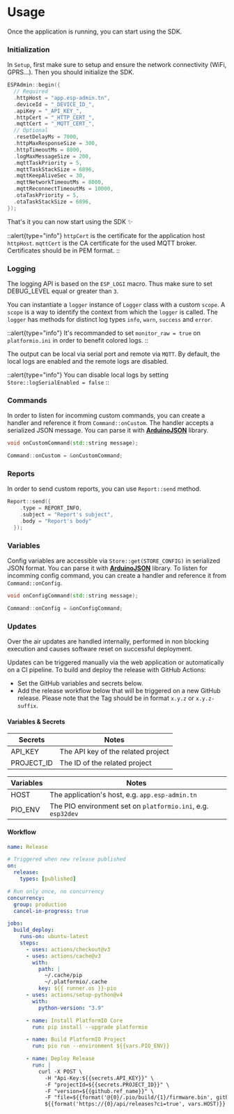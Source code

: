 # Usage

Once the application is running, you can start using the SDK.

### Initialization

In `Setup`, first make sure to setup and ensure the network connectivity (WiFi, GPRS...). Then you should initialize the SDK.

```cpp [main.cpp]
ESPAdmin::begin({
  // Required
  .httpHost = "app.esp-admin.tn",
  .deviceId = "_DEVICE_ID_",
  .apiKey = "_API_KEY_",
  .httpCert = "_HTTP_CERT_",
  .mqttCert = "_MQTT_CERT_",
  // Optional
  .resetDelayMs = 7000,
  .httpMaxResponseSize = 300,
  .httpTimeoutMs = 8000,
  .logMaxMessageSize = 200,
  .mqttTaskPriority = 5,
  .mqttTaskStackSize = 6896,
  .mqttKeepAliveSec = 30,
  .mqttNetworkTimeoutMs = 8000,
  .mqttReconnectTimeoutMs = 10000,
  .otaTaskPriority = 5,
  .otaTaskStackSize = 6896,
});
```

That's it you can now start using the SDK ✨

::alert{type="info"}
`httpCert` is the certificate for the application host `httpHost`. `mqttCert` is the CA certificate for the used MQTT broker. Certificates should be in PEM format.
::

### Logging

The logging API is based on the `ESP_LOGI` macro. Thus make sure to set DEBUG_LEVEL equal or greater than `3`.

You can instantiate a `logger` instance of `Logger` class with a custom `scope`. A `scope` is a way to identify the context from which the `logger` is called. The `logger` has methods for distinct log types `info`, `warn`, `success` and `error`.

::alert{type="info"}
It's recommanded to set `monitor_raw = true` on `platformio.ini` in order to benefit colored logs.
::

The output can be local via serial port and remote via `MQTT`. By default, the local logs are enabled and the remote logs are disabled.

::alert{type="info"}
You can disable local logs by setting `Store::logSerialEnabled = false`
::

### Commands

In order to listen for incomming custom commands, you can create a handler and reference it from `Command::onCustom`. The handler accepts a serialized JSON message. You can parse it with [**ArduinoJSON**](https://arduinojson.org) library.

```cpp
void onCustomCommand(std::string message);

Command::onCustom = &onCustomCommand;
```

### Reports

In order to send custom reports, you can use `Report::send` method.

```cpp
Report::send({
    .type = REPORT_INFO,
    .subject = "Report's subject",
    .body = "Report's body"
  });
```

### Variables

Config variables are accessible via `Store::get(STORE_CONFIG)` in serialized JSON format. You can parse it with [**ArduinoJSON**](https://arduinojson.org) library. To listen for incomming config command, you can create a handler and reference it from `Command::onConfig`.

```cpp
void onConfigCommand(std::string message);

Command::onConfig = &onConfigCommand;
```

### Updates

Over the air updates are handled internally, performed in non blocking execution and causes software reset on successful deployment.

Updates can be triggered manually via the web application or automatically on a CI pipeline. To build and deploy the release with GitHub Actions:

- Set the GitHub variables and secrets below.
- Add the release workflow below that will be triggered on a new GitHub release. Please note that the Tag should be in format `x.y.z` or `x.y.z-suffix`.

#### Variables & Secrets

| **Secrets** | **Notes**                          |
| ----------- | ---------------------------------- |
| API_KEY     | The API key of the related project |
| PROJECT_ID  | The ID of the related project      |

| **Variables** | **Notes**                                                    |
| ------------- | ------------------------------------------------------------ |
| HOST          | The application's host, e.g. `app.esp-admin.tn`              |
| PIO_ENV       | The PIO environment set on `platformio.ini`, e.g. `esp32dev` |

#### Workflow

```yaml [.github/workflows/release.yml]
name: Release

# Triggered when new release published
on:
  release:
    types: [published]

# Run only once, no concurrency
concurrency:
  group: production
  cancel-in-progress: true

jobs:
  build_deploy:
    runs-on: ubuntu-latest
    steps:
      - uses: actions/checkout@v3
      - uses: actions/cache@v3
        with:
          path: |
            ~/.cache/pip
            ~/.platformio/.cache
          key: ${{ runner.os }}-pio
      - uses: actions/setup-python@v4
        with:
          python-version: "3.9"

      - name: Install PlatformIO Core
        run: pip install --upgrade platformio

      - name: Build PlatformIO Project
        run: pio run --environment ${{vars.PIO_ENV}}

      - name: Deploy Release
        run: |
          curl -X POST \
            -H "Api-Key:${{secrets.API_KEY}}" \
            -F "projectId=${{secrets.PROJECT_ID}}" \
            -F "version=${{github.ref_name}}" \
            -F "file=${{format('@{0}/.pio/build/{1}/firmware.bin', github.workspace, vars.PIO_ENV)}}" \
            ${{format('https://{0}/api/releases?ci=true', vars.HOST)}}
```
